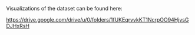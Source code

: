 Visualizations of the dataset can be found here:

https://drive.google.com/drive/u/0/folders/1fUKEqrvvkKT1NcrpOO94HjvsGDJHxRsH
